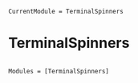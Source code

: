```@meta
CurrentModule = TerminalSpinners
```

# TerminalSpinners

```@index
```

```@autodocs
Modules = [TerminalSpinners]
```
